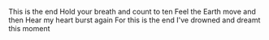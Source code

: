 This is the end
Hold your breath and count to ten
Feel the Earth move and then
Hear my heart burst again
For this is the end
I've drowned and dreamt this moment
